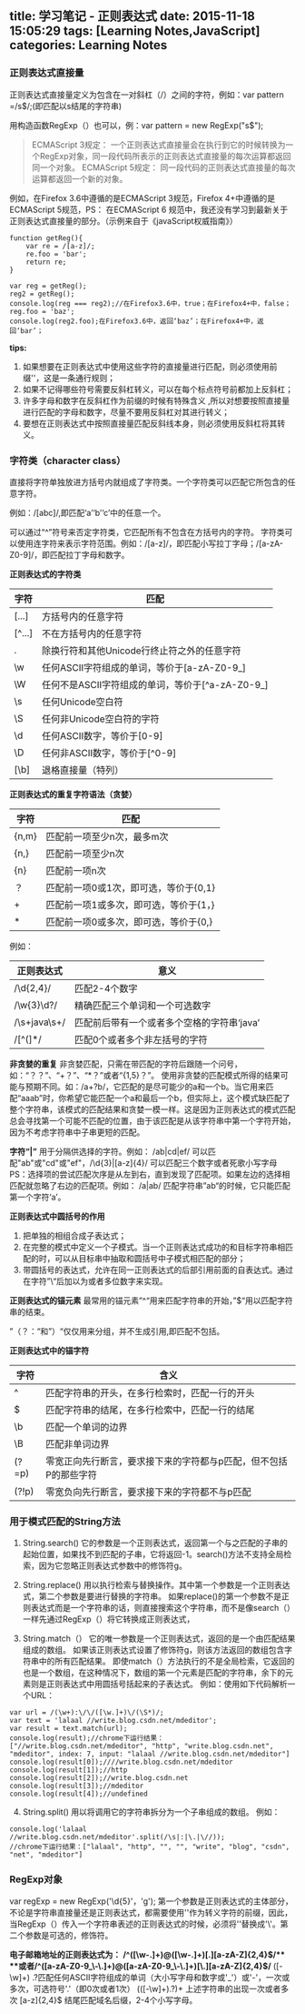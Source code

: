 title: 学习笔记 - 正则表达式
date: 2015-11-18 15:05:29
tags: [Learning Notes,JavaScript]
categories: Learning Notes 
---
### 正则表达式直接量
正则表达式直接量定义为包含在一对斜杠（/）之间的字符，例如：var pattern =/s$/;(即匹配以s结尾的字符串)

用构造函数RegExp（）也可以，例：var pattern = new RegExp("s$");

>ECMAScript 3规定：
>一个正则表达式直接量会在执行到它的时候转换为一个RegExp对象，同一段代码所表示的正则表达式直接量的每次运算都返回同一个对象。
>ECMAScript 5规定：
>同一段代码的正则表达式直接量的每次运算都返回一个新的对象。


例如，在Firefox 3.6中遵循的是ECMAScript 3规范，Firefox 4+中遵循的是ECMAScript 5规范，PS： 在ECMAScript 6 规范中，我还没有学习到最新关于正则表达式直接量的部分。（示例来自于《javaScript权威指南》）
```
function getReg(){
	var re = /[a-z]/;
	re.foo = 'bar';
	return re;
}

var reg = getReg();
reg2 = getReg();
console.log(reg === reg2);//在Firefox3.6中，true；在Firefox4+中，false；
reg.foo = 'baz';
console.log(reg2.foo);在Firefox3.6中，返回‘baz’；在Firefox4+中，返回‘bar’；
```

**tips:**
 1. 如果想要在正则表达式中使用这些字符的直接量进行匹配，则必须使用前缀'\'，这是一条通行规则；
 2.  如果不记得哪些符号需要反斜杠转义，可以在每个标点符号前都加上反斜杠；
 3.  许多字母和数字在反斜杠作为前缀的时候有特殊含义 ,所以对想要按照直接量进行匹配的字母和数字，尽量不要用反斜杠对其进行转义；
 4. 要想在正则表达式中按照直接量匹配反斜线本身，则必须使用反斜杠将其转义。
 
### 字符类（character class）
 直接将字符单独放进方括号内就组成了字符类。一个字符类可以匹配它所包含的任意字符。
 
 例如：/[abc]/,即匹配‘a’‘b’‘c’中的任意一个。
 
 可以通过“^”符号来否定字符类，它匹配所有不包含在方括号内的字符。
字符类可以使用连字符来表示字符范围。例如：/[a-z]/，即匹配小写拉丁字母；/[a-zA-Z0-9]/，即匹配拉丁字母和数字。

**正则表达式的字符类**

| 字符   | 匹配                                             |
| ------ | ------------------------------------------------ |
| [...]  | 方括号内的任意字符                               |
| [^...] | 不在方括号内的任意字符                           |
| .      | 除换行符和其他Unicode行终止符之外的任意字符      |
| \w     | 任何ASCII字符组成的单词，等价于[a-zA-Z0-9_]      |
| \W     | 任何不是ASCII字符组成的单词，等价于[^a-zA-Z0-9_] |
| \s     | 任何Unicode空白符                                |
| \S     | 任何非Unicode空白符的字符                        |
| \d     | 任何ASCII数字，等价于[0-9]                       |
| \D     | 任何非ASCII数字，等价于[^0-9]                    |
| [\b]   | 退格直接量（特列）                               |

**正则表达式的重复字符语法（贪婪）**

| 字符  | 匹配                                   |
| ----- | -------------------------------------- |
| {n,m} | 匹配前一项至少n次，最多m次             |
| {n,}  | 匹配前一项至少n次                      |
| {n}   | 匹配前一项n次                          |
| ？    | 匹配前一项0或1次，即可选，等价于{0,1}  |
| +     | 匹配前一项1或多次，即可选，等价于{1，} |
| *     | 匹配前一项0或多次，即可选，等价于{0,}  |

例如：

| 正则表达式   | 意义                                         |
| ------------ | -------------------------------------------- |
| /\d{2,4}/    | 匹配2-4个数字                                |
| /\w{3}\d?/   | 精确匹配三个单词和一个可选数字               |
| /\s+java\s+/ | 匹配前后带有一个或者多个空格的字符串‘java’ |
| /[^(]*/      | 匹配0个或者多个非左括号的字符                |

**非贪婪的重复**
非贪婪匹配，只需在带匹配的字符后跟随一个问号，如：“？？”、“+？”、“*？”或者“{1,5}？”。
使用非贪婪的匹配模式所得的结果可能与预期不同。如：/a+?b/，它匹配的是尽可能少的a和一个b。当它用来匹配“aaab”时，你希望它能匹配一个a和最后一个b，但实际上，这个模式缺匹配了整个字符串，该模式的匹配结果和贪婪一模一样。这是因为正则表达式的模式匹配总会寻找第一个可能不匹配的位置，由于该匹配是从该字符串中第一个字符开始，因为不考虑字符串中子串更短的匹配。

**字符“|”**
用于分隔供选择的字符。例如： /ab|cd|ef/ 可以匹配"ab"或"cd"或"ef"，/\d{3}|[a-z]{4}/ 可以匹配三个数字或者死歌小写字母
PS：选择项的尝试匹配次序是从左到右，直到发现了匹配项。如果左边的选择相匹配就忽略了右边的匹配项。例如： /a|ab/ 匹配字符串”ab“的时候，它只能匹配第一个字符‘a’。

**正则表达式中圆括号的作用**

 1. 把单独的相组合成子表达式；
 2. 在完整的模式中定义一个子模式。当一个正则表达式成功的和目标字符串相匹配的时，可以从目标串中抽取和圆括号中子模式相匹配的部分；
 3. 带圆括号的表达式，允许在同一正则表达式的后部引用前面的自表达式。通过在字符”\“后加以为或者多位数字来实现。

**正则表达式的锚元素**
最常用的锚元素”^“用来匹配字符串的开始，”$“用以匹配字符串的结束。

”（？：“和”）“仅仅用来分组，并不生成引用,即匹配不包括。

**正则表达式中的锚字符**

| 字符  | 含义                                                             |
| ----- | ---------------------------------------------------------------- |
| ^     | 匹配字符串的开头，在多行检索时，匹配一行的开头                   |
| $     | 匹配字符串的结尾，在多行检索中，匹配一行的结尾                   |
| \b    | 匹配一个单词的边界                                               |
| \B    | 匹配非单词边界                                                   |
| (?=p) | 零宽正向先行断言，要求接下来的字符都与p匹配，但不包括P的那些字符 |
| (?!p) | 零宽负向先行断言，要求接下来的字符都不与p匹配                    |

### 用于模式匹配的String方法

 1. String.search()
 它的参数是一个正则表达式，返回第一个与之匹配的子串的起始位置，如果找不到匹配的子串，它将返回-1。search()方法不支持全局检索，因为它忽略正则表达式参数中的修饰符g。
 
 2. String.replace()
 用以执行检索与替换操作。其中第一个参数是一个正则表达式，第二个参数是要进行替换的字符串。
 如果replace()的第一个参数不是正则表达式而是一个字符串的话，则直接搜索这个字符串，而不是像search（）一样先通过RegExp（）将它转换成正则表达式，
 
 3. String.match（）
 它的唯一参数是一个正则表达式，返回的是一个由匹配结果组成的数组。
 如果该正则表达式设置了修饰符g，则该方法返回的数组包含字符串中的所有匹配结果。
 即使match（）方法执行的不是全局检索，它返回的也是一个数组，在这种情况下，数组的第一个元素是匹配的字符串，余下的元素则是正则表达式中用圆括号括起来的子表达式。
 例如：使用如下代码解析一个URL：
 
```
var url = /(\w+):\/\/([\w.]+)\/(\S*)/;
var text = 'lalaal //write.blog.csdn.net/mdeditor';
var result = text.match(url);
console.log(result);//chrome下运行结果：["//write.blog.csdn.net/mdeditor", "http", "write.blog.csdn.net", "mdeditor", index: 7, input: "lalaal //write.blog.csdn.net/mdeditor"]
console.log(result[0]);////write.blog.csdn.net/mdeditor
console.log(result[1]);//http
console.log(result[2]);//write.blog.csdn.net
console.log(result[3]);//mdeditor
console.log(result[4]);//undefined
```
 4. String.split()
 用以将调用它的字符串拆分为一个子串组成的数组。
 例如：
 
```
console.log('lalaal //write.blog.csdn.net/mdeditor'.split(/\s|:|\.|\//));
//chrome下运行结果：["lalaal", "http", "", "", "write", "blog", "csdn", "net", "mdeditor"]
```
### RegExp对象
var regExp = new RegExp('\\d{5}'，'g');
第一个参数是正则表达式的主体部分，不论是字符串直接量还是正则表达式，都需要使用'\'作为转义字符的前缀，因此，当RegExp（）传入一个字符串表述的正则表达式的时候，必须将'\'替换成'\\'。第二个参数是可选的，修饰符。

**电子邮箱地址的正则表达式为：**
**/^([\w\-\.]+)@([\w\-\.]+)[\.][a-zA-Z]{2,4}$/**
**或者/^([a-zA-Z0-9_\-\.]+)@([a-zA-Z0-9_\-\.]+)[\.][a-zA-Z]{2,4}$/**
([\-\w]+) \.?匹配任何ASCII字符组成的单词（大小写字母和数字或'_'）或'-'，一次或多次，可选符号'.'（即0次或者1次）
(([\-\w]+)\.?)+ 上述字符串的出现一次或者多次
[a-z]{2,4}$ 结尾匹配域名后缀，2-4个小写字母。


